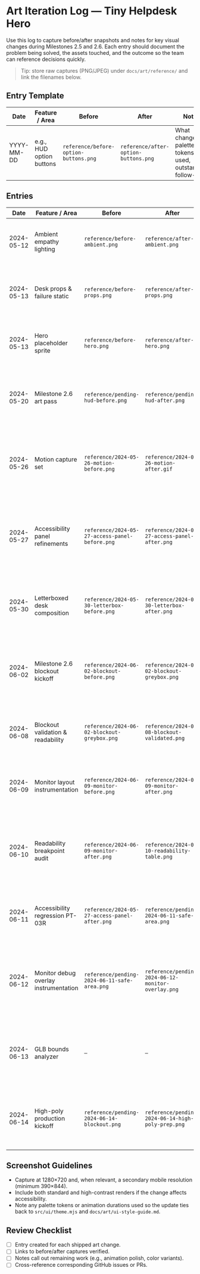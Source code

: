 # Art Iteration Log — Tiny Helpdesk Hero

Use this log to capture before/after snapshots and notes for key visual changes during Milestones 2.5 and 2.6. Each entry should document the problem being solved, the assets touched, and the outcome so the team can reference decisions quickly.

> Tip: store raw captures (PNG/JPEG) under `docs/art/reference/` and link the filenames below.

## Entry Template

| Date | Feature / Area | Before | After | Notes |
|------|----------------|--------|-------|-------|
| YYYY-MM-DD | e.g., HUD option buttons | `reference/before-option-buttons.png` | `reference/after-option-buttons.png` | What changed, palette tokens used, outstanding follow-ups |

## Entries

| Date | Feature / Area | Before | After | Notes |
|------|----------------|--------|-------|-------|
| 2024-05-12 | Ambient empathy lighting | `reference/before-ambient.png` | `reference/after-ambient.png` | Added warm/cool tint + monitor glow driven by empathy ratio (`src/systems/lighting/lighting-controller.mjs`, `src/game/scene.mjs`). Low-power mode clamps glow. |
| 2024-05-13 | Desk props & failure static | `reference/before-props.png` | `reference/after-props.png` | Placeholder desk/mug/sticky note/LED driven by empathy ratio (`src/game/props-controller.mjs`, `src/game/desk-assets.mjs`). Failure events trigger static overlay with low-power fallback. |
| 2024-05-13 | Hero placeholder sprite | `reference/before-hero.png` | `reference/after-hero.png` | Added temporary hero silhouette (`public/assets/hero-placeholder.svg`) rendered via `src/game/hero-assets.mjs` with posture/celebration states from props controller. |
| 2024-05-20 | Milestone 2.6 art pass | `reference/pending-hud-before.png` | `reference/pending-hud-after.png` | New HUD cards, empathy meter, monitor overlays, hero micro-acting sprites, background parallax, and particle effects (`public/assets/**`, `src/game/desk-assets.mjs`, `src/systems/ui.mjs`). Final captures pending QA build. |
| 2024-05-26 | Motion capture set | `reference/2024-05-26-motion-before.png` | `reference/2024-05-26-motion-after.gif` | Recorded hero micro-acting loop, LED gradient sweep, ambient walkers, failure static pulses, and refreshed option button palette captures (AA-compliant tokens). Added notes on pulse durations, low-power variants, and contrast test refs for QA deck. |
| 2024-05-27 | Accessibility panel refinements | `reference/2024-05-27-access-panel-before.png` | `reference/2024-05-27-access-panel-after.png` | Added visual viewport safe-area offsets, system contrast follow button, and haptic toggle (`src/ui/accessibility-panel.mjs`, `public/styles/main.css`, `src/ui/safe-area.mjs`). Mobile landscape overlay issue resolved; update PT-03R captures. |
| 2024-05-30 | Letterboxed desk composition | `reference/2024-05-30-letterbox-before.png` | `reference/2024-05-30-letterbox-after.png` | Introduced `canvas-stack` wrapper to preserve 16:9 framing, centered canvases, and anchored accessibility panel/loading badge to the in-game monitor bounds (`public/index.html`, `public/styles/main.css`). |
| 2024-06-02 | Milestone 2.6 blockout kickoff | `reference/2024-06-02-blockout-before.png` | `reference/2024-06-02-blockout-greybox.png` | Captured initial Blender greybox of hero/desk/wall layout with matched LittleJS camera FOV; noted lamp/monitor proxy alignment tasks and scheduled QA walkthrough capture for 2024-06-05 (`docs/art/concept-approval-2024-06-01.md`). |
| 2024-06-08 | Blockout validation & readability | `reference/2024-06-02-blockout-greybox.png` | `reference/2024-06-08-blockout-validated.png` | Published camera + prop metrics in `src/game/blockout-metrics.mjs`, logged monitor readability tests, and documented follow-ups in `docs/art/blockout-review-2024-06-08.md`. |
| 2024-06-09 | Monitor layout instrumentation | `reference/2024-06-09-monitor-before.png` | `reference/2024-06-09-monitor-after.png` | Wired blockout metrics into monitor resizing and pointer projection (`src/game/main.mjs`, `src/game/desk-assets.mjs`). Added readability logging/tests and queued captures once high-poly assets drop. |
| 2024-06-10 | Readability breakpoint audit | `reference/2024-06-09-monitor-after.png` | `reference/2024-06-10-readability-table.png` | Generated safe-area table via `scripts/report-monitor-readability.mjs`, logged results in `docs/art/monitor-readability-report.md`, and extracted pointer mapping helper for regression coverage (`src/game/monitor-coordinates.mjs`, `tests/monitor-coordinates.test.mjs`). |
| 2024-06-11 | Accessibility regression PT-03R | `reference/2024-05-27-access-panel-after.png` | `reference/pending-2024-06-11-safe-area.png` | Captured PT-03R safe-area/haptics regression run (`docs/playtests/PT-03R.md`), added automated coverage for visual viewport offsets (`tests/safe-area.test.mjs`), and queued refreshed Pixel captures. |
| 2024-06-12 | Monitor debug overlay instrumentation | `reference/pending-2024-06-11-safe-area.png` | `reference/pending-2024-06-12-monitor-overlay.png` | Added on-canvas monitor debug overlay with safe-area grid/pointer guides (`src/game/monitor-debug-overlay.mjs`, `src/game/main.mjs`), keyboard/query toggles, and regression coverage in `tests/monitor-debug-overlay.test.mjs` to assist high-poly alignment. |
| 2024-06-13 | GLB bounds analyzer | `—` | `—` | Published shared GLB loader + scene bounds helper (`src/game/gltf-loader.mjs`, `src/game/model-bounds.mjs`), CLI (`scripts/analyze-gltf-bounds.mjs`), and regression tests so art drops can log blockout deltas alongside readability captures. |
| 2024-06-14 | High-poly production kickoff | `reference/pending-2024-06-14-blockout.png` | `reference/pending-2024-06-14-high-poly-prep.png` | Created production log + analyzer runbook to bridge blockout to sculpt (`docs/art/high-poly-production-log.md`, `docs/art/high-poly-production-plan.md`). Pending captures once first sculpt export lands. |

## Screenshot Guidelines
- Capture at 1280×720 and, when relevant, a secondary mobile resolution (minimum 390×844).
- Include both standard and high-contrast renders if the change affects accessibility.
- Note any palette tokens or animation durations used so the update ties back to `src/ui/theme.mjs` and `docs/art/ui-style-guide.md`.

## Review Checklist
- [ ] Entry created for each shipped art change.
- [ ] Links to before/after captures verified.
- [ ] Notes call out remaining work (e.g., animation polish, color variants).
- [ ] Cross-reference corresponding GitHub issues or PRs.
